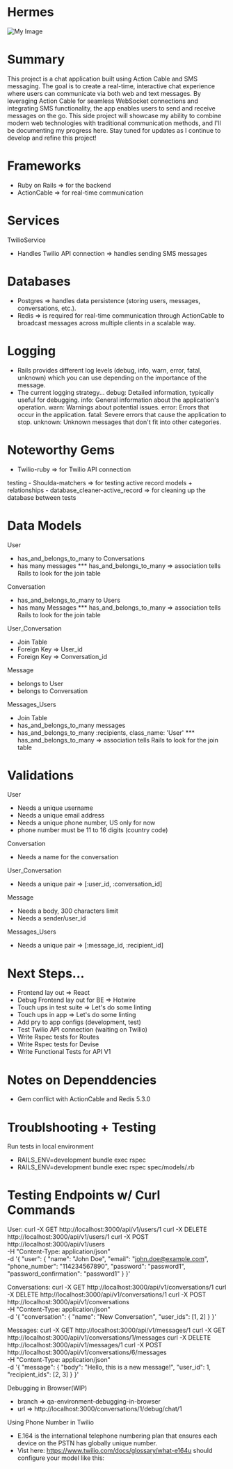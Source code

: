 # Hermes
![My Image](public/hermes-logo.jpeg)


# Summary
This project is a chat application built using Action Cable and SMS messaging. The goal is to create a real-time, interactive chat experience where users can communicate via both web and text messages. By leveraging Action Cable for seamless WebSocket connections and integrating SMS functionality, the app enables users to send and receive messages on the go. This side project will showcase my ability to combine modern web technologies with traditional communication methods, and I'll be documenting my progress here. Stay tuned for updates as I continue to develop and refine this project!

# Frameworks
  - Ruby on Rails => for the backend
  - ActionCable => for real-time communication

# Services
TwilioService
  - Handles Twilio API connection => handles sending SMS messages

# Databases
  - Postgres => handles data persistence (storing users, messages, conversations, etc.).
  - Redis => is required for real-time communication through ActionCable to broadcast messages across multiple clients in a scalable way.

# Logging
  - Rails provides different log levels (debug, info, warn, error, fatal, unknown) which you can use depending on the importance of the message.
  - The current logging strategy...
      debug: Detailed information, typically useful for debugging.
      info: General information about the application's operation.
      warn: Warnings about potential issues.
      error: Errors that occur in the application.
      fatal: Severe errors that cause the application to stop.
      unknown: Unknown messages that don't fit into other categories.

# Noteworthy Gems
  - Twilio-ruby => for Twilio API connection

  testing
     - Shoulda-matchers => for testing active record models + relationships
     - database_cleaner-active_record => for cleaning up the database between tests

# Data Models
User
  - has_and_belongs_to_many to Conversations
  - has many messages
  *** has_and_belongs_to_many => association tells Rails to look for the join table

Conversation
  - has_and_belongs_to_many to Users
  - has many Messages
  *** has_and_belongs_to_many => association tells Rails to look for the join table

User_Conversation
  - Join Table
  - Foreign Key => User_id
  - Foreign Key => Conversation_id

Message
  - belongs to User
  - belongs to Conversation

Messages_Users
  - Join Table
  - has_and_belongs_to_many messages
  - has_and_belongs_to_many :recipients, class_name: 'User'
  *** has_and_belongs_to_many => association tells Rails to look for the join table

# Validations
User
  - Needs a unique username
  - Needs a unique email address
  - Needs a unique phone number, US only for now
  - phone number must be 11 to 16 digits (country code)

Conversation
  - Needs a name for the conversation

User_Conversation
  - Needs a unique pair => [:user_id, :conversation_id]

Message
  - Needs a body, 300 characters limit
  - Needs a sender/user_id

Messages_Users
  - Needs a unique pair => [:message_id, :recipient_id]

# Next Steps...
- Frontend lay out => React
- Debug Frontend lay out for BE => Hotwire
- Touch ups in test suite => Let's do some linting
- Touch ups in app => Let's do some linting
- Add pry to app configs (development, test)
- Test Twilio API connection (waiting on Twilio)
- Write Rspec tests for Routes
- Write Rspec tests for Devise 
- Write Functional Tests for API V1

# Notes on Dependdencies
- Gem conflict with ActionCable and Redis 5.3.0

# Troublshooting + Testing
Run tests in local environment
  - RAILS_ENV=development bundle exec rspec
  - RAILS_ENV=development bundle exec rspec spec/models/<YOUR TARGET TEST FILE>.rb


# Testing Endpoints w/ Curl Commands
User:
curl -X GET http://localhost:3000/api/v1/users/1
curl -X DELETE http://localhost:3000/api/v1/users/1
curl -X POST http://localhost:3000/api/v1/users \
-H "Content-Type: application/json" \
-d '{
  "user": {
    "name": "John Doe",
    "email": "john.doe@example.com",
    "phone_number": "114234567890",
    "password": "password1",
    "password_confirmation": "password1"
  }
}'

Conversations:
curl -X GET http://localhost:3000/api/v1/conversations/1
curl -X DELETE http://localhost:3000/api/v1/conversations/1
curl -X POST http://localhost:3000/api/v1/conversations \
  -H "Content-Type: application/json" \
  -d '{
    "conversation": {
      "name": "New Conversation",
      "user_ids": [1, 2]
    }
  }'

Messages:
curl -X GET http://localhost:3000/api/v1/messages/1
curl -X GET http://localhost:3000/api/v1/conversations/1/messages
curl -X DELETE http://localhost:3000/api/v1/messages/1
curl -X POST http://localhost:3000/api/v1/conversations/6/messages \
  -H "Content-Type: application/json" \
  -d '{
        "message": {
          "body": "Hello, this is a new message!",
          "user_id": 1, 
          "recipient_ids": [2, 3]
        }
      }'

Debugging in Browser(WIP)
  - branch => qa-environment-debugging-in-browser
  - url => http://localhost:3000/conversations/1/debug/chat/1

Using Phone Number in Twilio
  - E.164 is the international telephone numbering plan that ensures each device on the PSTN has globally unique number.
  - Vist here: https://www.twilio.com/docs/glossary/what-e164u should configure your model like this:
